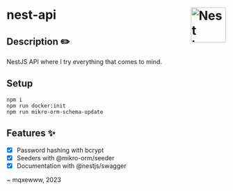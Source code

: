 # nest-api <img href="https://github.com/mqxewww/nest-api" src="https://nestjs.com/img/logo-small.svg" width="80px" alt="Nest logo" align="right">

## Description :pencil2:

NestJS API where I try everything that comes to mind.

## Setup

```
npm i
npm run docker:init
npm run mikro-orm-schema-update
```

## Features :sparkles:

- [x] Password hashing with bcrypt
- [x] Seeders with @mikro-orm/seeder
- [x] Documentation with @nestjs/swagger

~ mqxewww, 2023
